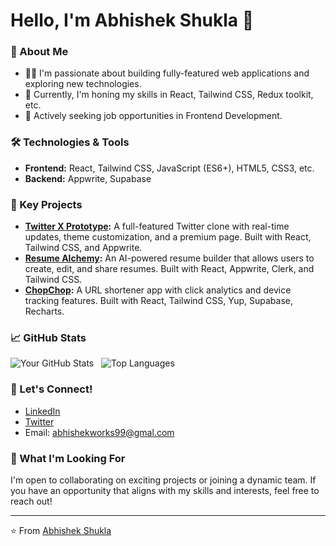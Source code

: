 # Hello, I'm Abhishek Shukla 👋

### 🚀 About Me
- 👨‍💻 I'm passionate about building fully-featured web applications and exploring new technologies.
- 🌱 Currently, I'm honing my skills in React, Tailwind CSS, Redux toolkit, etc.
- 💼 Actively seeking job opportunities in Frontend Development.

### 🛠️ Technologies & Tools
- **Frontend:** React, Tailwind CSS, JavaScript (ES6+), HTML5, CSS3, etc.
- **Backend:** Appwrite, Supabase

### 🌟 Key Projects
- **[Twitter X Prototype](https://github.com/ShuklaAbhishek99/twitter-x-clone):** A full-featured Twitter clone with real-time updates, theme customization, and a premium page. Built with React, Tailwind CSS, and Appwrite.
- **[Resume Alchemy](https://github.com/ShuklaAbhishek99/twitter-x-clone):** An AI-powered resume builder that allows users to create, edit, and share resumes. Built with React, Appwrite, Clerk, and Tailwind CSS.
- **[ChopChop](https://github.com/ShuklaAbhishek99/chop-chop):** A URL shortener app with click analytics and device tracking features. Built with React, Tailwind CSS, Yup, Supabase, Recharts.

### 📈 GitHub Stats
![Your GitHub Stats](https://github-readme-stats.vercel.app/api?username=ShuklaAbhishek99&show_icons=true&theme=radical)
&nbsp;
![Top Languages](https://github-readme-stats.vercel.app/api/top-langs/?username=ShuklaAbhishek99&layout=compact&theme=radical)

### 💬 Let's Connect!
- [LinkedIn](https://www.linkedin.com/in/abhishek-shukla99/)
- [Twitter](https://x.com/abhishekshukl99)
- Email: abhishekworks99@gmal.com

### 👀 What I'm Looking For
I'm open to collaborating on exciting projects or joining a dynamic team. If you have an opportunity that aligns with my skills and interests, feel free to reach out!

---

⭐️ From [Abhishek Shukla](https://github.com/ShuklaAbhishek99)

